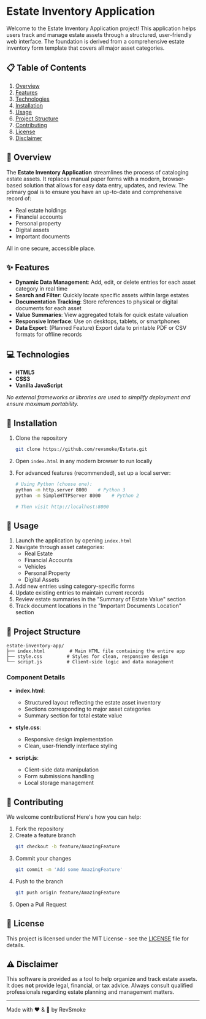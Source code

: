 # Estate Inventory Application

Welcome to the Estate Inventory Application project! This application helps users track and manage estate assets through a structured, user-friendly web interface. The foundation is derived from a comprehensive estate inventory form template that covers all major asset categories.

## 📋 Table of Contents
1. [Overview](#-overview)
2. [Features](#-features)
3. [Technologies](#-technologies)
4. [Installation](#-installation)
5. [Usage](#-usage)
6. [Project Structure](#-project-structure)
7. [Contributing](#-contributing)
8. [License](#-license)
9. [Disclaimer](#-disclaimer)

## 🎯 Overview

The **Estate Inventory Application** streamlines the process of cataloging estate assets. It replaces manual paper forms with a modern, browser-based solution that allows for easy data entry, updates, and review. The primary goal is to ensure you have an up-to-date and comprehensive record of:
- Real estate holdings
- Financial accounts
- Personal property
- Digital assets
- Important documents

All in one secure, accessible place.

## ✨ Features

- **Dynamic Data Management**: Add, edit, or delete entries for each asset category in real time
- **Search and Filter**: Quickly locate specific assets within large estates
- **Documentation Tracking**: Store references to physical or digital documents for each asset
- **Value Summaries**: View aggregated totals for quick estate valuation
- **Responsive Interface**: Use on desktops, tablets, or smartphones
- **Data Export**: (Planned Feature) Export data to printable PDF or CSV formats for offline records

## 💻 Technologies

- **HTML5**
- **CSS3**
- **Vanilla JavaScript**

*No external frameworks or libraries are used to simplify deployment and ensure maximum portability.*

## 🚀 Installation

1. Clone the repository
   ```bash
   git clone https://github.com/revsmoke/Estate.git
   ```

2. Open `index.html` in any modern browser to run locally

3. For advanced features (recommended), set up a local server:
   ```bash
   # Using Python (choose one):
   python -m http.server 8000    # Python 3
   python -m SimpleHTTPServer 8000    # Python 2
   
   # Then visit http://localhost:8000
   ```

## 📝 Usage

1. Launch the application by opening `index.html`
2. Navigate through asset categories:
   - Real Estate
   - Financial Accounts
   - Vehicles
   - Personal Property
   - Digital Assets
3. Add new entries using category-specific forms
4. Update existing entries to maintain current records
5. Review estate summaries in the "Summary of Estate Value" section
6. Track document locations in the "Important Documents Location" section

## 📁 Project Structure

```
estate-inventory-app/
├── index.html         # Main HTML file containing the entire app
├── style.css         # Styles for clean, responsive design
└── script.js         # Client-side logic and data management
```

### Component Details

- **index.html**:
  - Structured layout reflecting the estate asset inventory
  - Sections corresponding to major asset categories
  - Summary section for total estate value

- **style.css**:
  - Responsive design implementation
  - Clean, user-friendly interface styling

- **script.js**:
  - Client-side data manipulation
  - Form submissions handling
  - Local storage management

## 🤝 Contributing

We welcome contributions! Here's how you can help:

1. Fork the repository
2. Create a feature branch
   ```bash
   git checkout -b feature/AmazingFeature
   ```
3. Commit your changes
   ```bash
   git commit -m 'Add some AmazingFeature'
   ```
4. Push to the branch
   ```bash
   git push origin feature/AmazingFeature
   ```
5. Open a Pull Request

## 📄 License

This project is licensed under the MIT License - see the [LICENSE](LICENSE) file for details.

## ⚠️ Disclaimer

This software is provided as a tool to help organize and track estate assets. It does **not** provide legal, financial, or tax advice. Always consult qualified professionals regarding estate planning and management matters.

---
Made with ❤️ & 💨 by RevSmoke
